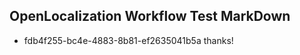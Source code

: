 ## OpenLocalization Workflow Test MarkDown
* fdb4f255-bc4e-4883-8b81-ef2635041b5a thanks!

<!--HONumber=Aug16_HO3-->


